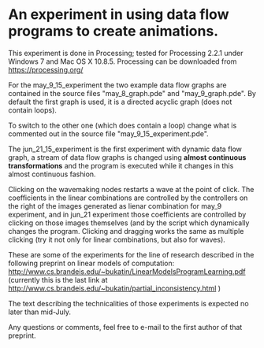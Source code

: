 
An experiment in using data flow programs to create animations.
===============================================================

This experiment is done in Processing;
tested for Processing 2.2.1
under Windows 7 and Mac OS X 10.8.5.
Processing can be downloaded from
https://processing.org/

For the may_9_15_experiment
the two example data flow graphs are contained in the source files
"may_8_graph.pde" and "may_9_graph.pde". By default the first graph is
used, it is a directed acyclic graph (does not contain loops). 

To switch to the other one (which does contain a loop)
change what is commented out in the source file "may_9_15_experiment.pde".

The jun_21_15_experiment is the first experiment with
dynamic data flow graph, a stream of data flow graphs
is changed using **almost continuous transformations**
and the program is executed while it changes in this almost
continuous fashion.

Clicking on the wavemaking nodes restarts a wave at the point of
click. The coefficients in the linear combinations are controlled
by the controllers on the right of the images generated
as lienar combination for may_9 experiment,
and in jun_21 experiment those coefficients are controlled
by clicking on those images themselves (and by the script
which dynamically changes the program. Clicking and dragging
works the same as multiple clicking (try it not only for linear
combinations, but also for waves).

These are some of the experiments for the line of research described
in the following preprint on linear models of computation: 
http://www.cs.brandeis.edu/~bukatin/LinearModelsProgramLearning.pdf
(currently this is the last link at 
http://www.cs.brandeis.edu/~bukatin/partial_inconsistency.html )


The text describing the technicalities of those experiments is
expected no later than mid-July.

Any questions or comments, feel free to e-mail to the first author
of that preprint.
